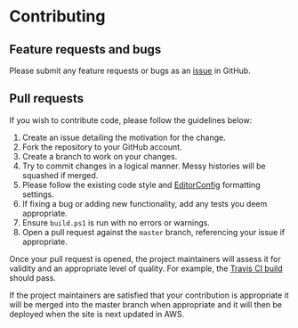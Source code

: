 # Contributing

## Feature requests and bugs

Please submit any feature requests or bugs as an [issue](https://github.com/martincostello/credit-card-splitter/issues) in GitHub.

## Pull requests

If you wish to contribute code, please follow the guidelines below:

  1. Create an issue detailing the motivation for the change.
  1. Fork the repository to your GitHub account.
  1. Create a branch to work on your changes.
  1. Try to commit changes in a logical manner. Messy histories will be squashed if merged.
  1. Please follow the existing code style and [EditorConfig](http://editorconfig.org/) formatting settings.
  1. If fixing a bug or adding new functionality, add any tests you deem appropriate.
  1. Ensure ```build.ps1``` is run with no errors or warnings.
  1. Open a pull request against the ```master``` branch, referencing your issue if appropriate.

Once your pull request is opened, the project maintainers will assess it for validity and an appropriate level of quality. For example, the [Travis CI build](https://travis-ci.org/martincostello/credit-card-splitter) should pass.

If the project maintainers are satisfied that your contribution is appropriate it will be merged into the master branch when appropriate and it will then be deployed when the site is next updated in AWS.

